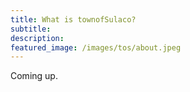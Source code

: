 ```yaml
---
title: What is townofSulaco?
subtitle: 
description:
featured_image: /images/tos/about.jpeg
---
```


Coming up.